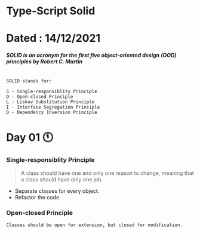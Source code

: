 # Type-Script Solid
# Dated : 14/12/2021

##### SOLID is an acronym for the first five object-oriented design (OOD) principles by Robert C. Martin

````

SOLID stands for:

S - Single-responsiblity Principle
O - Open-closed Principle
L - Liskov Substitution Principle
I - Interface Segregation Principle
D - Dependency Inversion Principle

````

# Day 01 :clock11:
### Single-responsiblity Principle

> A class should have one and only one reason to change, meaning that a class should have only one job. 

- Separate classes for every object.
- Refactor the code.

### Open-closed Principle

````
Classes should be open for extension, but closed for modification.
````
